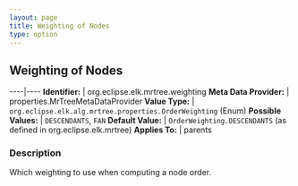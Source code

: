 ```yaml
---
layout: page
title: Weighting of Nodes
type: option
---
```

## Weighting of Nodes

----|----
**Identifier:** | org.eclipse.elk.mrtree.weighting
**Meta Data Provider:** | properties.MrTreeMetaDataProvider
**Value Type:** | `org.eclipse.elk.alg.mrtree.properties.OrderWeighting` (Enum)
**Possible Values:** | `DESCENDANTS`, `FAN`
**Default Value:** | `OrderWeighting.DESCENDANTS` (as defined in org.eclipse.elk.mrtree)
**Applies To:** | parents


### Description
Which weighting to use when computing a node order.

